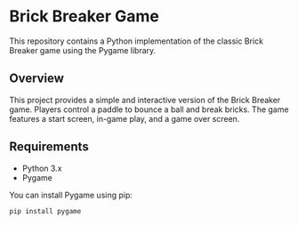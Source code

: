 # Brick Breaker Game

This repository contains a Python implementation of the classic Brick Breaker game using the Pygame library.

## Overview

This project provides a simple and interactive version of the Brick Breaker game. Players control a paddle to bounce a ball and break bricks. The game features a start screen, in-game play, and a game over screen.

## Requirements

* Python 3.x
* Pygame

You can install Pygame using pip:

```bash
pip install pygame
